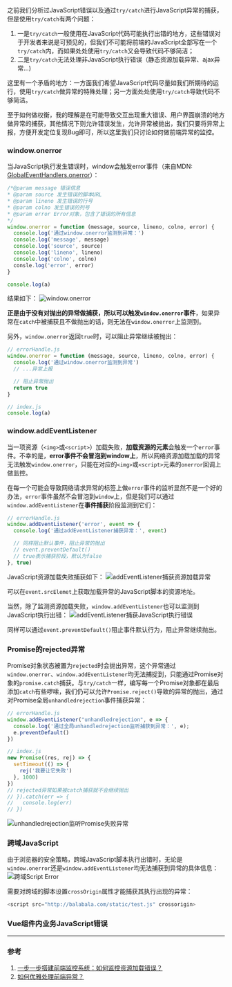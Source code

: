 之前我们分析过JavaScript错误以及通过`try/catch`进行JavaScript异常的捕获，但是使用`try/catch`有两个问题：
1. 一是`try/catch`一般使用在JavaScript代码可能执行出错的地方，这些错误对于开发者来说是可预见的，但我们不可能将前端的JavaScript全部写在一个`try/catch`内，而如果处处使用`try/catch`又会导致代码不够简洁；
2. 二是`try/catch`无法处理非JavaScript执行错误（静态资源加载异常、ajax异常...)

这里有一个矛盾的地方：一方面我们希望JavaScript代码尽量如我们所期待的运行，使用`try/catch`做异常的特殊处理；另一方面处处使用`try/catch`导致代码不够简洁。

至于如何做权衡，我的理解是在可能导致交互出现重大错误、用户界面崩溃的地方做异常的捕获，其他情况下则允许错误发生，允许异常被抛出，我们只要将异常上报，方便开发定位复现Bug即可，所以这里我们只讨论如何做前端异常的监控。

### window.onerror
当JavaScript执行发生错误时，window会触发error事件（来自MDN: [GlobalEventHandlers.onerror](https://developer.mozilla.org/zh-CN/docs/Web/API/GlobalEventHandlers/onerror)）：
```js
/*@param message 错误信息
* @param source 发生错误的脚本URL
* @param lineno 发生错误的行号
* @param colno 发生错误的列号
* @param error Error对象，包含了错误的所有信息
*/
window.onerror = function (message, source, lineno, colno, error) {
  console.log('通过window.onerror监测到异常：')
  console.log('message', message)
  console.log('source', source)
  console.log('lineno', lineno)
  console.log('colno', colno)
  consle.log('error', error)
}

console.log(a)
```

结果如下：
![window.onerror](https://img.imgdb.cn/item/600d97b23ffa7d37b385fe11.jpg)

**正是由于没有对抛出的异常做捕获，所以可以触发`window.onerror`事件**，如果异常在`catch`中被捕获且不做抛出的话，则无法在`window.onerror`上监测到。

另外，`window.onerror`返回`true`时，可以阻止异常继续被抛出：
```js
// errorHandle.js
window.onerror = function (message, source, lineno, colno, error) {
  console.log('通过window.onerror监测到异常')
  // ...异常上报

  // 阻止异常抛出
  return true
}

// index.js
console.log(a)
```

### window.addEventListener
当一项资源（`<img>`或`<script>`）加载失败，**加载资源的元素**会触发一个`error`事件。不幸的是，**error事件不会冒泡到window上**，所以网络资源加载加载的异常无法触发`window.onerror`，只能在对应的`<img>`或`<script>`元素的`onerror`回调上做监控。

在每一个可能会导致网络请求异常的标签上做`error`事件的监听显然不是一个好的办法，`error`事件虽然不会冒泡到`window`上，但是我们可以通过`window.addEventListener`在**事件捕获**阶段监测到它们：
```js
// errorHandle.js
window.addEventListener('error', event => {
  console.log('通过addEventListener捕获异常：', event)

  // 同样阻止默认事件，阻止异常的抛出
  // event.preventDefault()
  // true表示捕获阶段，默认为false
}, true)
```

JavaScript资源加载失败捕获如下：
![addEventListener捕获资源加载异常](https://img.imgdb.cn/item/60106c4f3ffa7d37b3c9115c.jpg)

可以在`event.srcElemet`上获取加载异常的JavaScript脚本的资源地址。

当然，除了监测资源加载失败，`window.addEventListener`也可以监测到JavaScript执行出错：
![addEventListener捕获JavaScript执行错误](https://img.imgdb.cn/item/60106ecf3ffa7d37b3c9a6d0.jpg)

同样可以通过`event.preventDefault()`阻止事件默认行为，阻止异常继续抛出。

### Promise的rejected异常
Promise对象状态被置为`rejected`时会抛出异常，这个异常通过`window.onerror`、`window.addEventListener`均无法捕捉到，只能通过Promise对象的`promise.catch`捕获。与`try/catch`一样，编写每一个Promise对象都在最后添加`catch`有些啰嗦，我们仍可以允许`Promise.reject()`导致的异常的抛出，通过对Promise全局`unhandledrejection`事件捕获异常：
```js
// errorHandle.js
window.addEventListener("unhandledrejection", e => {
  console.log('通过全局unhandledrejection监听捕获到异常：', e);
  e.preventDefault()
})

// index.js
new Promise((res, rej) => {
  setTimeout(() => {
    rej('我要让它失败')
  }, 1000)
})
// rejected异常如果被catch捕获就不会继续抛出
// }).catch(err => {
//   console.log(err)
// })
```
![unhandledrejection监听Promise失败异常](https://img.imgdb.cn/item/6011969d3ffa7d37b35197ea.jpg)

### 跨域JavaScript
由于浏览器的安全策略，跨域JavaScript脚本执行出错时，无论是`window.onerror`还是`window.addEventListener`均无法捕获到异常的具体信息：
![跨域Script Error](https://img.imgdb.cn/item/6011a2223ffa7d37b356fcaf.jpg)

需要对跨域的脚本设置`crossOrigin`属性才能捕获其执行出现的异常：
```js
<script src="http://balabala.com/static/test.js" crossorigin>
```

### Vue组件内业务JavaScript错误

___
### 参考
1. [一步一步搭建前端监控系统：如何监控资源加载错误？](https://blog.fundebug.com/2019/08/17/how-to-monitor-resource-error/)
2. [如何优雅处理前端异常？](http://jartto.wang/2018/11/20/js-exception-handling/)
